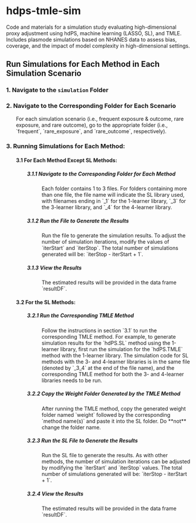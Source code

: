 # hdps-tmle-sim
Code and materials for a simulation study evaluating high-dimensional proxy adjustment using hdPS, machine learning (LASSO, SL), and TMLE. Includes plasmode simulations based on NHANES data to assess bias, coverage, and the impact of model complexity in high-dimensional settings.

## Run Simulations for Each Method in Each Simulation Scenario

### 1. Navigate to the `simulation` Folder

### 2. Navigate to the Corresponding Folder for Each Scenario
<div style="margin-left: 27px;">
For each simulation scenario (i.e., frequent exposure & outcome, rare exposure, and rare outcome), go to the appropriate folder (i.e., `frequent`, `rare_exposure`, and `rare_outcome`, respectively).
</div>

### 3. Running Simulations for Each Method:

<div style="margin-left: 27px;">
<h4>3.1 For Each Method Except SL Methods:</h4>

<div style="margin-left: 30px;">
<h5>3.1.1 Navigate to the Corresponding Folder for Each Method</h5>

<div style="margin-left: 40px;">
Each folder contains 1 to 3 files. For folders containing more than one file, the file name will indicate the SL library used, with filenames ending in `_1` for the 1-learner library, `_3` for the 3-learner library, and `_4` for the 4-learner library.
</div>


<h5>3.1.2 Run the File to Generate the Results</h5>

<div style="margin-left: 40px;">
Run the file to generate the simulation results. To adjust the number of simulation iterations, modify the values of `iterStart` and `iterStop`. The total number of simulations generated will be: `iterStop - iterStart + 1`.
</div>

<h5>3.1.3 View the Results</h5>
<div style="margin-left: 40px;">
The estimated results will be provided in the data frame `resultDF`.
</div>
</div>

<h4>3.2 For the SL Methods:</h4>

<div style="margin-left: 30px;">
<h5>3.2.1 Run the Corresponding TMLE Method</h5>

<div style="margin-left: 40px;">
Follow the instructions in section `3.1` to run the corresponding TMLE method. For example, to generate simulation results for the `hdPS.SL` method using the 1-learner library, first run the simulation for the `hdPS.TMLE` method with the 1-learner library. The simulation code for SL methods with the 3- and 4-learner libraries is in the same file (denoted by `_3_4` at the end of the file name), and the corresponding TMLE method for both the 3- and 4-learner libraries needs to be run.
</div>

<h5>3.2.2 Copy the Weight Folder Generated by the TMLE Method</h5>

<div style="margin-left: 40px;">
After running the TMLE method, copy the generated weight folder named `weight` followed by the corresponding `method name(s)` and paste it into the SL folder. Do **not** change the folder name.
</div>

<h5>3.2.3 Run the SL File to Generate the Results</h5>

<div style="margin-left: 40px;">
Run the SL file to generate the results. As with other methods, the number of simulation iterations can be adjusted by modifying the `iterStart` and `iterStop` values. The total number of simulations generated will be: `iterStop - iterStart + 1`.
</div>

<h5>3.2.4 View the Results</h5>
<div style="margin-left: 40px;">
The estimated results will be provided in the data frame `resultDF`.
</div>
</div>
</div>
